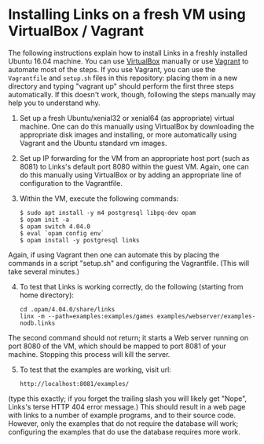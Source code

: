 # Installing Links on a fresh VM using VirtualBox / Vagrant

The following instructions explain how to install Links in a freshly installed Ubuntu 16.04 machine.  You can use [VirtualBox](https://www.virtualbox.org/) manually or use [Vagrant](http://www.vagrantup.com/) to automate most of the steps.  If you use Vagrant, you can use the `Vagrantfile` and `setup.sh` files in this repository: placing them in a new directory and typing "vagrant up" should perform the first three steps automatically.  If this doesn't work, though, following the steps manually may help you to understand why.


1.  Set up a fresh Ubuntu/xenial32 or xenial64 (as appropriate) virtual machine.  One can do this manually using VirtualBox by downloading the appropriate disk images and installing, or more automatically using Vagrant and the Ubuntu standard vm images.

2.  Set up IP forwarding for the VM from an appropriate host port (such as 8081) to Links's default port 8080 within the guest VM.  Again, one can do this manually using VirtualBox or by adding an appropriate line of configuration to the Vagrantfile.

3.  Within the VM, execute the following commands: 
    ```
    $ sudo apt install -y m4 postgresql libpq-dev opam
    $ opam init -a
    $ opam switch 4.04.0
    $ eval `opam config env`
    $ opam install -y postgresql links
    ```
Again, if using Vagrant then one can automate this by placing the commands in a script "setup.sh" and configuring the Vagrantfile.  (This will take several minutes.)

4.  To test that Links is working correctly, do the following (starting from home directory):
    ```
    cd .opam/4.04.0/share/links
    linx -m --path=examples:examples/games examples/webserver/examples-nodb.links
    ```
The second command should not return; it starts a Web server running on port 8080 of the VM, which should be mapped to port 8081 of your machine.  Stopping this process will kill the server.

5. To test that the examples are working, visit url:
    ```
    http://localhost:8081/examples/
    ```
(type this exactly; if you forget the trailing slash you will likely get "Nope", Links's terse HTTP 404 error message.)  This should result in a web page with links to a number of example programs, and to their source code.  However, only the examples that do not require the database will work; configuring the examples that do use the database requires more work.



